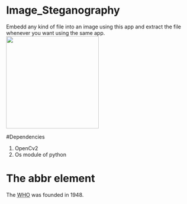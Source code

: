 # Image_Steganography

Embedd any kind of file into an image using this app and extract the file whenever you want using the same app.
<img height="250px" src="https://i.pinimg.com/originals/29/25/d4/2925d4a7177ace6b736800cced78d90b.gif" alt=""/>

#Dependencies
1. OpenCv2 
2. Os module of python


<!DOCTYPE html>
<html>
<body>

<h1>The abbr element</h1>

<p>The <abbr title="World Health Organization">WHO</abbr> was founded in 1948.</p>

</body>
</html>
